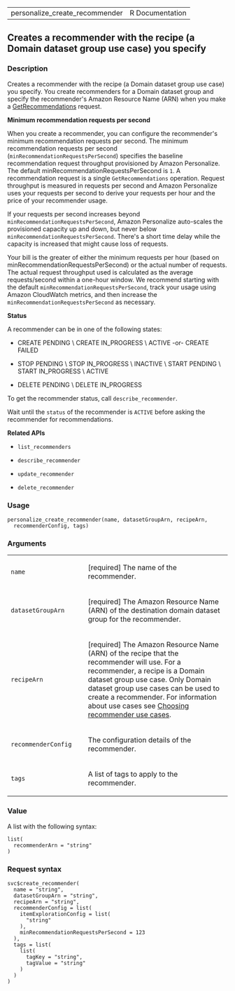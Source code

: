 <table style="width: 100%;">
<tbody>
<tr class="odd">
<td>personalize_create_recommender</td>
<td style="text-align: right;">R Documentation</td>
</tr>
</tbody>
</table>

## Creates a recommender with the recipe (a Domain dataset group use case) you specify

### Description

Creates a recommender with the recipe (a Domain dataset group use case)
you specify. You create recommenders for a Domain dataset group and
specify the recommender's Amazon Resource Name (ARN) when you make a
[GetRecommendations](https://docs.aws.amazon.com/personalize/latest/dg/API_RS_GetRecommendations.html)
request.

**Minimum recommendation requests per second**

When you create a recommender, you can configure the recommender's
minimum recommendation requests per second. The minimum recommendation
requests per second (`minRecommendationRequestsPerSecond`) specifies the
baseline recommendation request throughput provisioned by Amazon
Personalize. The default minRecommendationRequestsPerSecond is `1`. A
recommendation request is a single `GetRecommendations` operation.
Request throughput is measured in requests per second and Amazon
Personalize uses your requests per second to derive your requests per
hour and the price of your recommender usage.

If your requests per second increases beyond
`minRecommendationRequestsPerSecond`, Amazon Personalize auto-scales the
provisioned capacity up and down, but never below
`minRecommendationRequestsPerSecond`. There's a short time delay while
the capacity is increased that might cause loss of requests.

Your bill is the greater of either the minimum requests per hour (based
on minRecommendationRequestsPerSecond) or the actual number of requests.
The actual request throughput used is calculated as the average
requests/second within a one-hour window. We recommend starting with the
default `minRecommendationRequestsPerSecond`, track your usage using
Amazon CloudWatch metrics, and then increase the
`minRecommendationRequestsPerSecond` as necessary.

**Status**

A recommender can be in one of the following states:

-   CREATE PENDING \\ CREATE IN\_PROGRESS \\ ACTIVE -or- CREATE FAILED

-   STOP PENDING \\ STOP IN\_PROGRESS \\ INACTIVE \\ START PENDING \\
    START IN\_PROGRESS \\ ACTIVE

-   DELETE PENDING \\ DELETE IN\_PROGRESS

To get the recommender status, call `describe_recommender`.

Wait until the `status` of the recommender is `ACTIVE` before asking the
recommender for recommendations.

**Related APIs**

-   `list_recommenders`

-   `describe_recommender`

-   `update_recommender`

-   `delete_recommender`

### Usage

    personalize_create_recommender(name, datasetGroupArn, recipeArn,
      recommenderConfig, tags)

### Arguments

<table>
<colgroup>
<col style="width: 35%" />
<col style="width: 65%" />
</colgroup>
<tbody>
<tr class="odd">
<td><code id="personalize_create_recommender_:_name">name</code></td>
<td><p>[required] The name of the recommender.</p></td>
</tr>
<tr class="even">
<td><code
id="personalize_create_recommender_:_datasetGroupArn">datasetGroupArn</code></td>
<td><p>[required] The Amazon Resource Name (ARN) of the destination
domain dataset group for the recommender.</p></td>
</tr>
<tr class="odd">
<td><code
id="personalize_create_recommender_:_recipeArn">recipeArn</code></td>
<td><p>[required] The Amazon Resource Name (ARN) of the recipe that the
recommender will use. For a recommender, a recipe is a Domain dataset
group use case. Only Domain dataset group use cases can be used to
create a recommender. For information about use cases see <a
href="https://docs.aws.amazon.com/personalize/latest/dg/domain-use-cases.html">Choosing
recommender use cases</a>.</p></td>
</tr>
<tr class="even">
<td><code
id="personalize_create_recommender_:_recommenderConfig">recommenderConfig</code></td>
<td><p>The configuration details of the recommender.</p></td>
</tr>
<tr class="odd">
<td><code id="personalize_create_recommender_:_tags">tags</code></td>
<td><p>A list of tags to apply to the recommender.</p></td>
</tr>
</tbody>
</table>

### Value

A list with the following syntax:

    list(
      recommenderArn = "string"
    )

### Request syntax

    svc$create_recommender(
      name = "string",
      datasetGroupArn = "string",
      recipeArn = "string",
      recommenderConfig = list(
        itemExplorationConfig = list(
          "string"
        ),
        minRecommendationRequestsPerSecond = 123
      ),
      tags = list(
        list(
          tagKey = "string",
          tagValue = "string"
        )
      )
    )
